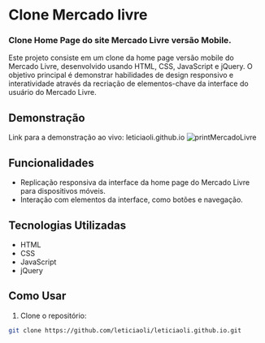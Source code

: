 # Clone Mercado livre
### Clone Home Page do site Mercado Livre versão Mobile.
Este projeto consiste em um clone da home page versão mobile do Mercado Livre, desenvolvido usando HTML, CSS, JavaScript e jQuery. O objetivo principal é demonstrar habilidades de design responsivo e interatividade através da recriação de elementos-chave da interface do usuário do Mercado Livre.

## Demonstração
Link para a demonstração ao vivo: leticiaoli.github.io
![printMercadoLivre](https://github.com/leticiaoli/leticiaoli.github.io/assets/61666898/2cfd0fe9-97be-4978-9599-8787b5b7635a)

## Funcionalidades
- Replicação responsiva da interface da home page do Mercado Livre para dispositivos móveis.
- Interação com elementos da interface, como botões e navegação.

## Tecnologias Utilizadas
- HTML
- CSS
- JavaScript
- jQuery

## Como Usar
1. Clone o repositório:

```bash
git clone https://github.com/leticiaoli/leticiaoli.github.io.git

